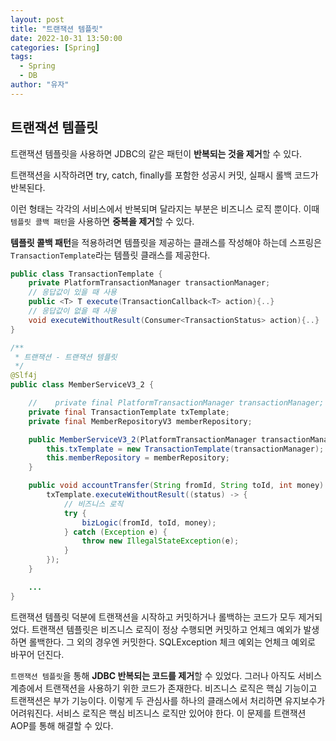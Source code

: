 ```yaml
---
layout: post
title: "트랜잭션 템플릿"
date: 2022-10-31 13:50:00
categories: [Spring]
tags:
  - Spring
  - DB
author: "유자"
---
```


## 트랜잭션 템플릿

트랜잭션 템플릿을 사용하면 JDBC의 같은 패턴이 **반복되는 것을 제거**할 수 있다.

트랜잭션을 시작하려면 try, catch, finally를 포함한 성공시 커밋, 실패시 롤백 코드가 반복된다.

이런 형태는 각각의 서비스에서 반복되며 달라지는 부분은 비즈니스 로직 뿐이다. 이때 `템플릿 콜백 패턴`을 사용하면 **중복을 제거**할 수 있다.

**템플릿 콜백 패턴**을 적용하려면 템플릿을 제공하는 클래스를 작성해야 하는데 스프링은 `TransactionTemplate`라는 템플릿 클래스를 제공한다.

```java
public class TransactionTemplate {
    private PlatformTransactionManager transactionManager;
    // 응답값이 있을 때 사용
    public <T> T execute(TransactionCallback<T> action){..}
    // 응답값이 없을 때 사용
    void executeWithoutResult(Consumer<TransactionStatus> action){..}
}
```

```java
/**
 * 트랜잭션 - 트랜잭션 템플릿
 */
@Slf4j
public class MemberServiceV3_2 {

    //    private final PlatformTransactionManager transactionManager;
    private final TransactionTemplate txTemplate;
    private final MemberRepositoryV3 memberRepository;

    public MemberServiceV3_2(PlatformTransactionManager transactionManager, MemberRepositoryV3 memberRepository) {
        this.txTemplate = new TransactionTemplate(transactionManager);
        this.memberRepository = memberRepository;
    }

    public void accountTransfer(String fromId, String toId, int money) {
        txTemplate.executeWithoutResult((status) -> {
            // 비즈니스 로직
            try {
                bizLogic(fromId, toId, money);
            } catch (Exception e) {
                throw new IllegalStateException(e);
            }
        });
    }

    ...
}
```

트랜잭션 템플릿 덕분에 트랜잭션을 시작하고 커밋하거나 롤백하는 코드가 모두 제거되었다. 트랜잭션 템플릿은 비즈니스 로직이 정상 수행되면 커밋하고 언체크 예외가 발생하면 롤백한다. 그 외의 경우엔 커밋한다. SQLException 체크 예외는 언체크 예외로 바꾸어 던진다.

`트랜잭션 템플릿`을 통해 **JDBC 반복되는 코드를 제거**할 수 있었다. 그러나 아직도 서비스 계층에서 트랜잭션을 사용하기 위한 코드가 존재한다. 비즈니스 로직은 핵심 기능이고 트랜잭션은 부가 기능이다. 이렇게 두 관심사를 하나의 클래스에서 처리하면 유지보수가 어려워진다. 서비스 로직은 핵심 비즈니스 로직만 있어야 한다. 이 문제를 트랜잭션 AOP를 통해 해결할 수 있다.
